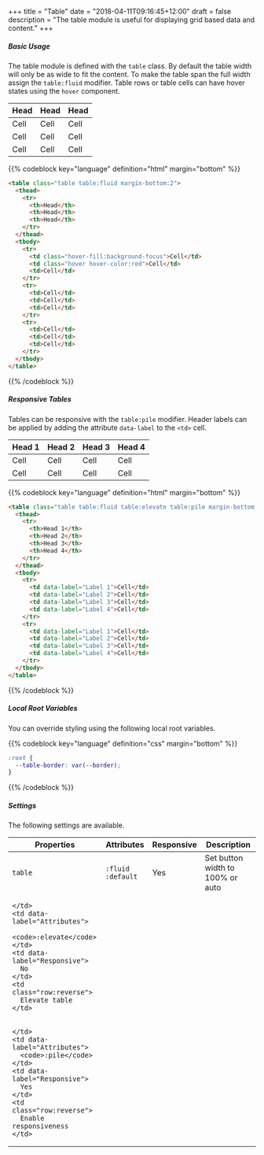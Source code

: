 +++
title = "Table"
date = "2018-04-11T09:16:45+12:00"
draft = false
description = "The table module is useful for displaying grid based data and content."
+++

##### Basic Usage

The table module is defined with the `table` class. By default the table width will only be as wide to fit the content. To make the table span the full width assign the `table:fluid` modifier. Table rows or table cells can have hover states using the `hover` component.

<table class="table table:fluid margin-bottom:2">
  <thead>
    <tr>
      <th>Head</th>
      <th>Head</th>
      <th>Head</th>
    </tr>
  </thead>
  <tbody>
    <tr>
      <td class="hover-fill:background-focus">Cell</td>
      <td class="hover hover-color:red">Cell</td>
      <td>Cell</td>
    </tr>
    <tr>
      <td>Cell</td>
      <td>Cell</td>
      <td>Cell</td>
    </tr>
    <tr>
      <td>Cell</td>
      <td>Cell</td>
      <td>Cell</td>
    </tr>
  </tbody>
</table>


{{% codeblock key="language" definition="html" margin="bottom" %}}
```html
<table class="table table:fluid margin-bottom:2">
  <thead>
    <tr>
      <th>Head</th>
      <th>Head</th>
      <th>Head</th>
    </tr>
  </thead>
  <tbody>
    <tr>
      <td class="hover-fill:background-focus">Cell</td>
      <td class="hover hover-color:red">Cell</td>
      <td>Cell</td>
    </tr>
    <tr>
      <td>Cell</td>
      <td>Cell</td>
      <td>Cell</td>
    </tr>
    <tr>
      <td>Cell</td>
      <td>Cell</td>
      <td>Cell</td>
    </tr>
  </tbody>
</table>
```
{{% /codeblock %}}

##### Responsive Tables

Tables can be responsive with the `table:pile` modifier. Header labels can be applied by adding the attribute `data-label` to the `<td>` cell.

<table class="table table:fluid table:elevate table:pile margin-bottom:2">
  <thead>
    <tr>
      <th>Head 1</th>
      <th>Head 2</th>
      <th>Head 3</th>
      <th>Head 4</th>
    </tr>
  </thead>
  <tbody>
    <tr>
      <td data-label="Label 1">Cell</td>
      <td data-label="Label 2">Cell</td>
      <td data-label="Label 3">Cell</td>
      <td data-label="Label 4">Cell</td>
    </tr>
    <tr>
      <td data-label="Label 1">Cell</td>
      <td data-label="Label 2">Cell</td>
      <td data-label="Label 3">Cell</td>
      <td data-label="Label 4">Cell</td>
    </tr>
  </tbody>
</table>

{{% codeblock key="language" definition="html" margin="bottom" %}}
```html
<table class="table table:fluid table:elevate table:pile margin-bottom:2">
  <thead>
    <tr>
      <th>Head 1</th>
      <th>Head 2</th>
      <th>Head 3</th>
      <th>Head 4</th>
    </tr>
  </thead>
  <tbody>
    <tr>
      <td data-label="Label 1">Cell</td>
      <td data-label="Label 2">Cell</td>
      <td data-label="Label 3">Cell</td>
      <td data-label="Label 4">Cell</td>
    </tr>
    <tr>
      <td data-label="Label 1">Cell</td>
      <td data-label="Label 2">Cell</td>
      <td data-label="Label 3">Cell</td>
      <td data-label="Label 4">Cell</td>
    </tr>
  </tbody>
</table>
```
{{% /codeblock %}}

##### Local Root Variables

You can override styling using the following local root variables.

{{% codeblock key="language" definition="css" margin="bottom" %}}
```css
:root {
  --table-border: var(--border);
}
```
{{% /codeblock %}}

##### Settings

The following settings are available.

<table class="table table:fluid table:pile">
  <thead>
    <tr>
      <th>
        Properties
      </th>
      <th>
        Attributes
      </th>
      <th>
        Responsive
      </th>
      <th>
        Description
      </th>
    </tr>
  </thead>

  <tr>
    <td data-label="Properties">
      <code>table</code>
    </td>
    <td data-label="Attributes">
      <code>:fluid</code>
      <code>:default</code>
    </td>
    <td data-label="Responsive">
      Yes
    </td>
    <td class="row:reverse">
      Set button width to 100% or auto
    </td>
  </tr>
  <tr>
    <td data-label="Properties">

    </td>
    <td data-label="Attributes">
      <code>:elevate</code>
    </td>
    <td data-label="Responsive">
      No
    </td>
    <td class="row:reverse">
      Elevate table
    </td>
  </tr>
  <tr>
    <td data-label="Properties">

    </td>
    <td data-label="Attributes">
      <code>:pile</code>
    </td>
    <td data-label="Responsive">
      Yes
    </td>
    <td class="row:reverse">
      Enable responsiveness
    </td>
  </tr>
</table>
